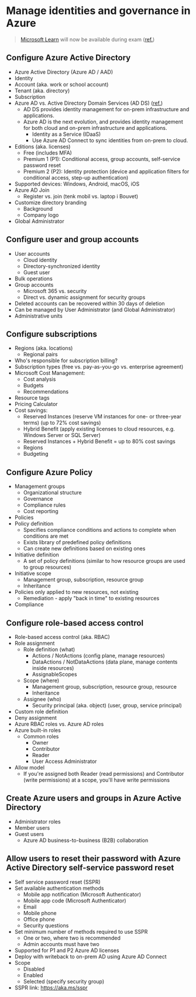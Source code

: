 # Manage identities and governance in Azure

> [Microsoft Learn](https://learn.microsoft.com/en-us/) will now be available during exam ([ref.](https://techcommunity.microsoft.com/t5/microsoft-learn-blog/introducing-a-new-resource-for-all-role-based-microsoft/ba-p/3500870?s=09))

## Configure Azure Active Directory

- Azure Active Directory (Azure AD / AAD)
- Identity
- Account (aka. work or school account)
- Tenant (aka. directory)
- Subscription
- Azure AD vs. Active Directory Domain Services (AD DS) ([ref.](https://learn.microsoft.com/en-us/azure/active-directory/fundamentals/compare))
  - AD DS provides identity management for on-prem infrastructure and applications.
  - Azure AD is the next evolution, and provides identity management for both cloud and on-prem infrastructure and applications.
    - Identity as a Service (IDaaS)
    - Use Azure AD Connect to sync identities from on-prem to cloud.
- Editions (aka. licenses)
  - Free (includes MFA)
  - Premium 1 (P1): Conditional access, group accounts, self-service password reset
  - Premium 2 (P2): Identity protection (device and application filters for conditional access, step-up authentication)
- Supported devices: Windows, Android, macOS, iOS
- Azure AD Join
  - Register vs. join (tenk mobil vs. laptop i Bouvet)
- Customize directory branding
  - Background
  - Company logo
- Global Administrator

## Configure user and group accounts

- User accounts
  - Cloud identity
  - Directory-synchronized identity
  - Guest user
- Bulk operations
- Group accounts
  - Microsoft 365 vs. security
  - Direct vs. dynamic assignment for security groups
- Deleted accounts can be recovered within 30 days of deletion
- Can be managed by User Administrator (and Global Administrator)
- Administrative units

## Configure subscriptions

- Regions (aka. locations)
  - Regional pairs
- Who's responsible for subscription billing?
- Subscription types (free vs. pay-as-you-go vs. enterprise agreement)
- Microsoft Cost Management:
  - Cost analysis
  - Budgets
  - Recommendations
- Resource tags
- Pricing Calculator
- Cost savings:
  - Reserved Instances (reserve VM instances for one- or three-year terms) (up to 72% cost savings)
  - Hybrid Benefit (apply existing licenses to cloud resources, e.g. Windows Server or SQL Server)
  - Reserved Instances + Hybrid Benefit = up to 80% cost savings
  - Regions
  - Budgeting

## Configure Azure Policy

- Management groups
  - Organizational structure
  - Governance
  - Compliance rules
  - Cost reporting
- Policies
- Policy definition
  - Specifies compliance conditions and actions to complete when conditions are met
  - Exists library of predefined policy definitions
  - Can create new definitions based on existing ones
- Initiative definition
  - A set of policy definitions (similar to how resource groups are used to group resources)
- Initiative scope
  - Management group, subscription, resource group
  - Inheritance
- Policies only applied to new resources, not existing
  - Remediation - apply "back in time" to existing resources
- Compliance

## Configure role-based access control

- Role-based access control (aka. RBAC)
- Role assignment
  - Role definition (what)
    - Actions / NotActions (config plane, manage resources)
    - DataActions / NotDataActions (data plane, manage contents inside resources)
    - AssignableScopes
  - Scope (where)
    - Management group, subscription, resource group, resource
    - Inheritance
  - Assignee (who)
    - Security principal (aka. object) (user, group, service principal)
- Custom role definition
- Deny assignment
- Azure RBAC roles vs. Azure AD roles
- Azure built-in roles
  - Common roles
    - Owner
    - Contributor
    - Reader
    - User Access Administrator
- Allow model
  - If you're assigned both Reader (read permissions) and Contributor (write permissions) at a scope, you'll have write permissions

## Create Azure users and groups in Azure Active Directory

- Administrator roles
- Member users
- Guest users
  - Azure AD business-to-business (B2B) collaboration

## Allow users to reset their password with Azure Active Directory self-service password reset

- Self service password reset (SSPR)
- Set available authentication methods
  - Mobile app notification (Microsoft Authenticator)
  - Mobile app code (Microsoft Authenticator)
  - Email
  - Mobile phone
  - Office phone
  - Security questions
- Set minimum number of methods required to use SSPR
  - One or two, where two is recommended
  - Admin accounts must have two
- Supported for P1 and P2 Azure AD licenses
- Deploy with writeback to on-prem AD using Azure AD Connect
- Scope
  - Disabled
  - Enabled
  - Selected (specify security group)
- SSPR link: <https://aka.ms/sspr>

